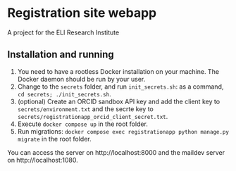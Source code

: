 # Registration site webapp

A project for the ELI Research Institute

## Installation and running

1. You need to have a rootless Docker installation on your machine. The Docker daemon should be run by your user.
2. Change to the `secrets` folder, and run `init_secrets.sh`: as a command, `cd secrets; ./init_secrets.sh`.
3. (optional) Create an ORCID sandbox API key and add the client key to `secrets/environment.txt` and the secrte key to `secrets/registrationapp_orcid_client_secret.txt`.
4. Execute `docker compose up` in the root folder.
5. Run migrations: `docker compose exec registrationapp python manage.py migrate` in the root folder.

You can access the server on http://localhost:8000 and the maildev server on http://localhost:1080.
